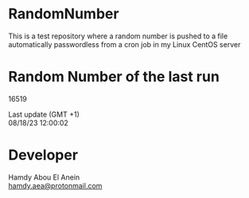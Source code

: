 # RandomNumber    
This is a test repository where a random number is pushed to a file automatically passwordless from a cron job in my Linux CentOS server    
# Random Number of the last run   
16519
      
Last update (GMT +1)    
08/18/23 12:00:02
# Developer    
Hamdy Abou El Anein   
hamdy.aea@protonmail.com
